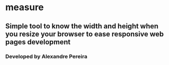 # measure
## Simple tool to know the width and height when you resize your browser to ease responsive web pages development
### Developed by Alexandre Pereira
